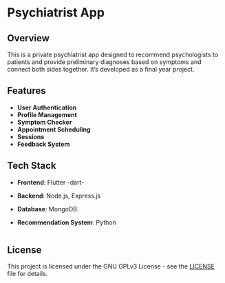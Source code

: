 
# Psychiatrist App

## Overview
This is a private psychiatrist app designed to recommend psychologists to patients and provide preliminary diagnoses based on symptoms and connect both sides together. It’s developed as a final year project.

## Features
- **User Authentication**
- **Profile Management**
- **Symptom Checker**
- **Appointment Scheduling**
- **Sessions**
- **Feedback System**

## Tech Stack
- **Frontend**: Flutter -dart-
- **Backend**: Node.js, Express.js
- **Database**: MongoDB
- **Recommendation System**: Python


   ```

## License
This project is licensed under the GNU GPLv3 License - see the [LICENSE](LICENSE) file for details.
